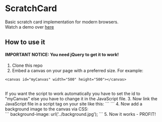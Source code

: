 # ScratchCard
Basic scratch card implementation for modern browsers.<br/>
Watch a demo over <a href="http://sebastianwachter.github.io/ScratchCard/">here</a>
## How to use it
#### IMPORTANT NOTICE: You need jQuery to get it to work!
1. Clone this repo
2. Embed a canvas on your page with a preferred size. For example:<br/>
  ```
  <canvas id="myCanvas" width="500" height="500"></canvas>
  ```
  <br/>
  If you want the script to work automatically you have to set the id to "myCanvas" else you have to change it in the JavaScript file.
3. Now link the JavaScript file in a script tag on your site like this:
  ```
  <script type="text/javascript" src="scripts/script.js"></script>
  ```
4. Now add a background image to the canvas via CSS:<br/>
  ```
  background-image: url('../background.jpg');
  ```
5. Now it works - PROFIT!
